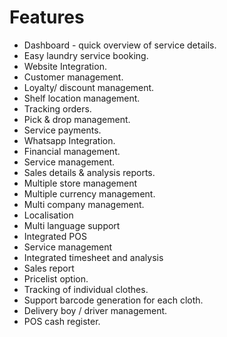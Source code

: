 # Features

- Dashboard - quick overview of service details.
- Easy laundry service booking.
- Website Integration.
- Customer management.
- Loyalty/ discount management.
- Shelf location management.
- Tracking orders.
- Pick & drop management.
- Service payments.
- Whatsapp Integration.
- Financial management.
- Service management.
- Sales details & analysis reports.
- Multiple store management
- Multiple currency management.
- Multi company management.
- Localisation
- Multi language support
- Integrated POS
- Service management
- Integrated timesheet and analysis
- Sales report
- Pricelist option.
- Tracking of individual clothes.
- Support barcode generation for each cloth.
- Delivery boy / driver management.
- POS cash register.
